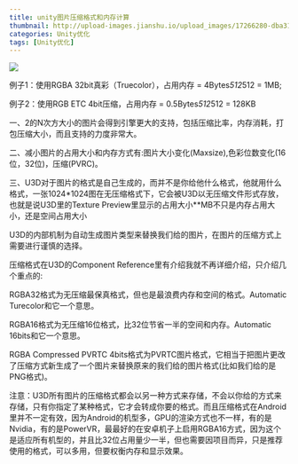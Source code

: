 ```yaml
---
title: unity图片压缩格式和内存计算
thumbnail: http://upload-images.jianshu.io/upload_images/17266280-dba31eb2dd91a5ff.png?imageMogr2/auto-orient/strip%7CimageView2/2/w/1240
categories: Unity优化
tags: [Unity优化]
---
```


![](http://upload-images.jianshu.io/upload_images/17266280-dba31eb2dd91a5ff.png?imageMogr2/auto-orient/strip%7CimageView2/2/w/1240)  

例子1：使用RGBA 32bit真彩（Truecolor），占用内存 = 4Bytes*512*512 = 1MB;

例子2：使用RGB ETC 4bit压缩，占用内存 = 0.5Bytes*512*512 = 128KB

一、2的N次方大小的图片会得到引擎更大的支持，包括压缩比率，内存消耗，打包压缩大小，而且支持的力度非常大。

二、减小图片的占用大小和内存方式有:图片大小变化(Maxsize),色彩位数变化(16位，32位)，压缩(PVRC)。

三、U3D对于图片的格式是自己生成的，而并不是你给他什么格式，他就用什么格式，一张1024*1024图在无压缩格式下，它会被U3D以无压缩文件形式存放，也就是说U3D里的Texture
Preview里显示的占用大小**MB不只是内存占用大小，还是空间占用大小

U3D的内部机制为自动生成图片类型来替换我们给的图片，在图片的压缩方式上需要进行谨慎的选择。

压缩格式在U3D的Component Reference里有介绍我就不再详细介绍，只介绍几个重点的:

RGBA32格式为无压缩最保真格式，但也是最浪费内存和空间的格式。Automatic Turecolor和它一个意思。

RGBA16格式为无压缩16位格式，比32位节省一半的空间和内存。Automatic 16bits和它一个意思。

RGBA Compressed PVRTC
4bits格式为PVRTC图片格式，它相当于把图片更改了压缩方式新生成了一个图片来替换原来的我们给的图片格式(比如我们给的是PNG格式)。

注意：U3D所有图片的压缩格式都会以另一种方式来存储，不会以你给的方式来存储，只有你指定了某种格式，它才会转成你要的格式。而且压缩格式在Android里并不一定有效，因为Android的机型多，GPU的渲染方式也不一样，有的是Nvidia，有的是PowerVR，最最好的在安卓机子上启用RGBA16方式，因为这个是适应所有机型的，并且比32位占用量少一半，但也需要因项目而异，只是推荐使用的格式，可以多用，但要权衡内存和显示效果。

